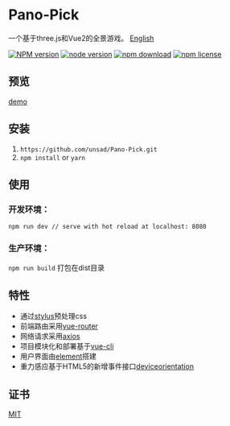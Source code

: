 # Pano-Pick

一个基于three.js和Vue2的全景游戏。 [English](./README.md)

[![NPM version][npm-image]][npm-url]
[![node version][node-image]][node-url]
[![npm download][download-image]][download-url]
[![npm license][license-image]][download-url]

[npm-image]: https://img.shields.io/npm/v/package.json.svg?style=flat-square
[npm-url]: https://npmjs.org/package/package.json
[node-image]: https://img.shields.io/badge/node.js-%3E=_6.0-green.svg?style=flat-square
[node-url]: http://nodejs.org/download/
[download-image]: https://img.shields.io/npm/dm/package.json.svg?style=flat-square
[download-url]: https://npmjs.org/package/package.json
[license-image]: https://img.shields.io/npm/l/package.json.svg

## 预览

[demo](http://sweetalkto.me/three/dist/index.html)

## 安装

1. `https://github.com/unsad/Pano-Pick.git`
2. `npm install` or `yarn`

## 使用

### 开发环境：

`npm run dev // serve with hot reload at localhost: 8080`

### 生产环境：

`npm run build` 打包在dist目录

## 特性

* 通过[stylus](https://github.com/stylus/stylus)预处理css
* 前端路由采用[vue-router](https://github.com/vuejs/vue-router)
* 网络请求采用[axios](https://github.com/mzabriskie/axios)
* 项目模块化和部署基于[vue-cli](https://github.com/vuejs/vue-cli)
* 用户界面由[element](https://github.com/ElemeFE/element)搭建
* 重力感应基于HTML5的新增事件接口[deviceorientation](https://developer.mozilla.org/zh-CN/docs/Web/API/Detecting_device_orientation)

## 证书

[MIT](https://opensource.org/licenses/MIT)
